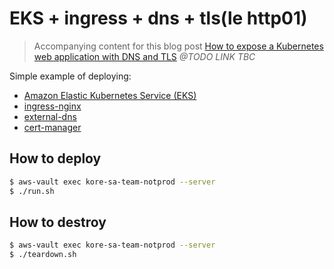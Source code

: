 # EKS + ingress + dns + tls(le http01)

> Accompanying content for this blog post [How to expose a Kubernetes web application with DNS and TLS](#) _@TODO LINK TBC_

Simple example of deploying:

- [Amazon Elastic Kubernetes Service
  (EKS)](https://aws.amazon.com/eks/)
- [ingress-nginx](https://github.com/kubernetes/ingress-nginx)
- [external-dns](https://github.com/kubernetes-incubator/external-dns)
- [cert-manager](https://github.com/jetstack/cert-manager)

## How to deploy

```bash
$ aws-vault exec kore-sa-team-notprod --server
$ ./run.sh
```

## How to destroy

```bash
$ aws-vault exec kore-sa-team-notprod --server
$ ./teardown.sh
```
